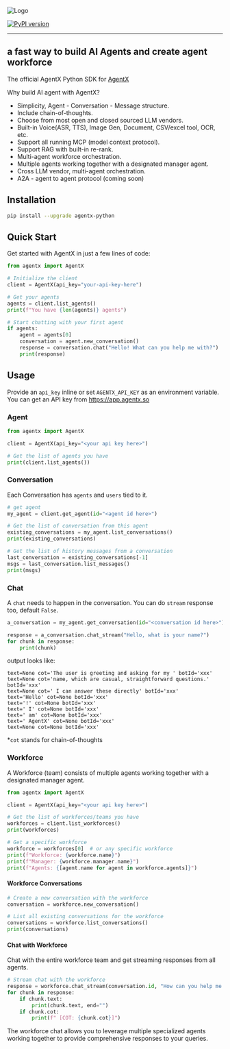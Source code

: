![Logo](https://agentx-resources.s3.us-west-1.amazonaws.com/AgentX-logo-387x60.png)

[![PyPI version](https://img.shields.io/pypi/v/agentx-python)](https://pypi.org/project/agentx-python/)

---

## a fast way to build AI Agents and create agent workforce

The official AgentX Python SDK for [AgentX](https://www.agentx.so/)

Why build AI agent with AgentX?

- Simplicity, Agent - Conversation - Message structure.
- Include chain-of-thoughts.
- Choose from most open and closed sourced LLM vendors.
- Built-in Voice(ASR, TTS), Image Gen, Document, CSV/excel tool, OCR, etc.
- Support all running MCP (model context protocol).
- Support RAG with built-in re-rank.
- Multi-agent workforce orchestration.
- Multiple agents working together with a designated manager agent.
- Cross LLM vendor, multi-agent orchestration.
- A2A - agent to agent protocol (coming soon)

## Installation

```bash
pip install --upgrade agentx-python
```

## Quick Start

Get started with AgentX in just a few lines of code:

```python
from agentx import AgentX

# Initialize the client
client = AgentX(api_key="your-api-key-here")

# Get your agents
agents = client.list_agents()
print(f"You have {len(agents)} agents")

# Start chatting with your first agent
if agents:
    agent = agents[0]
    conversation = agent.new_conversation()
    response = conversation.chat("Hello! What can you help me with?")
    print(response)
```

## Usage

Provide an `api_key` inline or set `AGENTX_API_KEY` as an environment variable.
You can get an API key from https://app.agentx.so

### Agent

```python
from agentx import AgentX

client = AgentX(api_key="<your api key here>")

# Get the list of agents you have
print(client.list_agents())
```

### Conversation

Each Conversation has `agents` and `users` tied to it.

```python
# get agent
my_agent = client.get_agent(id="<agent id here>")

# Get the list of conversation from this agent
existing_conversations = my_agent.list_conversations()
print(existing_conversations)

# Get the list of history messages from a conversation
last_conversation = existing_conversations[-1]
msgs = last_conversation.list_messages()
print(msgs)
```

### Chat

A `chat` needs to happen in the conversation. You can do `stream` response too, default `False`.

```python
a_conversation = my_agent.get_conversation(id="<conversation id here>")

response = a_conversation.chat_stream("Hello, what is your name?")
for chunk in response:
    print(chunk)
```

output looks like:

```
text=None cot='The user is greeting and asking for my ' botId='xxx'
text=None cot='name, which are casual, straightforward questions.' botId='xxx'
text=None cot=' I can answer these directly' botId='xxx'
text='Hello' cot=None botId='xxx'
text='!' cot=None botId='xxx'
text=' I' cot=None botId='xxx'
text=' am' cot=None botId='xxx'
text=' AgentX' cot=None botId='xxx'
text=None cot=None botId='xxx'
```

\*`cot` stands for chain-of-thoughts

### Workforce

A Workforce (team) consists of multiple agents working together with a designated manager agent.

```python
from agentx import AgentX

client = AgentX(api_key="<your api key here>")

# Get the list of workforces/teams you have
workforces = client.list_workforces()
print(workforces)

# Get a specific workforce
workforce = workforces[0]  # or any specific workforce
print(f"Workforce: {workforce.name}")
print(f"Manager: {workforce.manager.name}")
print(f"Agents: {[agent.name for agent in workforce.agents]}")
```

#### Workforce Conversations

```python
# Create a new conversation with the workforce
conversation = workforce.new_conversation()

# List all existing conversations for the workforce
conversations = workforce.list_conversations()
print(conversations)
```

#### Chat with Workforce

Chat with the entire workforce team and get streaming responses from all agents.

```python
# Stream chat with the workforce
response = workforce.chat_stream(conversation.id, "How can you help me with this project?")
for chunk in response:
    if chunk.text:
        print(chunk.text, end="")
    if chunk.cot:
        print(f" [COT: {chunk.cot}]")
```

The workforce chat allows you to leverage multiple specialized agents working together to provide comprehensive responses to your queries.
